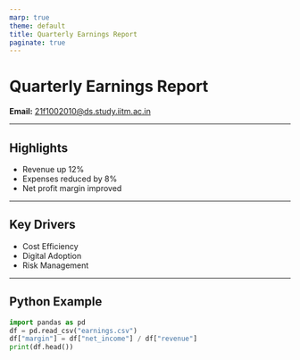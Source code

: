 ```yaml
---
marp: true
theme: default
title: Quarterly Earnings Report
paginate: true
---
```


# Quarterly Earnings Report

**Email:** 21f1002010@ds.study.iitm.ac.in

---

## Highlights

- Revenue up 12%
- Expenses reduced by 8%
- Net profit margin improved

---

## Key Drivers

- Cost Efficiency
- Digital Adoption
- Risk Management

---

## Python Example

```python
import pandas as pd
df = pd.read_csv("earnings.csv")
df["margin"] = df["net_income"] / df["revenue"]
print(df.head())
